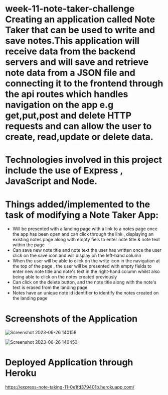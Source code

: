 # week-11-note-taker-challenge                                                                                                       Creating an application called Note Taker that can be used to write and save notes.This application will receive data from the backend servers and will save and retrieve note data from a JSON file and connecting it to the frontend through the api routes which handles navigation on the app e.g get,put,post and delete HTTP requests and can allow the user to create, read,update or delete data.

# Technologies involved in this project include the use of Express , JavaScript and Node.

# Things added/implemented to the task of modifying a Note Taker App:

- Will be presented with a landing page with a link to a notes page once the app has been open and can click through the link , displaying an existing notes page along with empty fiels to enter note title & note text within the page
- Can save new note title and note text the user has written once the user click on the save icon and will display on the left-hand column
- When the user will be able to click on the write icon in the navigation at the top of the page , the user will be presented with empty fields to enter new note title and note's text in the right-hand column whilst also being able to click on the notes created previously
- Can click on the delete button, and the note title along with the note's text is erased from the landing page
- Notes have an unique note id identifier to identify the notes created on the landing page

# Screenshots of the Application

![Screenshot 2023-06-26 140158](https://github.com/AJosueBN/week-11-note-taker-challenge/assets/129113539/915189bf-b233-4021-9416-0a50fb57a300)

![Screenshot 2023-06-26 140453](https://github.com/AJosueBN/week-11-note-taker-challenge/assets/129113539/84474741-4906-435a-953a-1ebe97fbb4c2)

# Deployed Application through Heroku

https://express-note-taking-11-0e1fd379401b.herokuapp.com/
